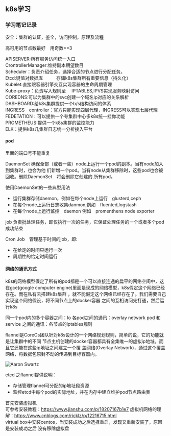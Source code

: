 ## k8s学习

### 学习笔记记录  
   
安全：集群的认证，鉴全，访问控制，原理及流程  

高可用的节点数最好　用奇数>=3  

APISERVER:所有服务访问统一入口  
CrontrollerManager:维持副本期望数目  
Scheduler：负责介绍任务，选择合适的节点进行分配任务。  
Etcd:键值对数据库　　　存储k8s集群所有重要信息（持久化）  
Kubelet:直接跟容器引擎交互实现容器的生命周期管理  
Kube-proxy：负责写入规则至　 IPTABLES,IPVS实现服务映射访问  
COREDNS:可以为集群中的svc创建一个域名ip对应的关系解析  
DASHBOARD:给k8s集群提供一个b/s结构访问的体系  
INGRESS　controller：官方只能实现四层代理，INGRESS可以实现七层代理  
FEDETATION：可以提供一个夸集群中心多k8s统一挂你功能  
PROMETHEUS:提供一个k8s集群的监控能力   
ELK：提供k8s几集群日志统一分析接入平台  

#### pod  

里面的端口号不能重复  


DaemonSet 确保全部（或者一些）node上运行一个pod的副本。当有node加入到集群时，也会为他
们新增一个pod。当有node从集群移除时，这些pod也会被回收。删除DaemonSet　将会删除它创建的
所有pod。


使用DaemonSet的一些典型用法  

- 运行集群存储daemon，例如在每个node上运行　glusterd,ceph  
- 在每个node上运行日志收集danmon,例如　fluented,logstash  
- 在每个node上运行监控　daemon 例如　promenthens node exporter  

job 负责批处理任务，即仅执行一次的任务，它保证处理任务的一个或者多个pod成功结束  

Cron Job　管理基于时间的job，即:     
- 在给定的时间只运行一次  
- 周期性的给定时间运行  


#### 网络的通讯方式　

k8s的网络模型假定了所有的pod都是一个可以直接连通的扁平的网络空间中，这在gce(google 
computer engine)里面是现成的网络模型，k8s假定这个网络已经存在。而在私有云搭建k8s集群
，就不能假定这个网络已经存在了。我们需要自己实现这个网络假设，将不同节点上的docker容器
之间的互相访问先打通，然后运行k8s

同一个pod内的多个容器之间：lo
各pod之间的通讯：overlay network 
pod 和　service 之间的通讯：各节点的iptables规则

flannel是CoreOs团队针对k8s设计的一个网络规划规则，简单的说，它的功能就是让集群中的不同
节点主机创建的docker容器都具有全集唯一的虚拟ip地址。而且它还能在这些ip地址之间建立一个覆
盖网络(Overlay Network)，通过这个覆盖网络，将数据包原封不动的传递到目标容器内。

![Aaron Swartz](https://github.com/zhan-liz/Go-POINT/blob/master/img/k8s_1.png?raw=true)

etcd 之flannel提供说明：  
- 存储管理flannel可分配的ip地址段资源  
- 监控etcd中每个pod的实际地址，并在内存中建立维护pod节点路由表 
 








首先安装虚拟机  
可参考安装教程：https://www.jianshu.com/p/18207167b1e7
虚拟机网络的理解：https://www.cnblogs.com/ricklz/p/12216715.html  
virtual box中安装centos，当安装成功之后选择重启，发现又重新安装了，原因是安装成功之后
没有移除虚拟盘  